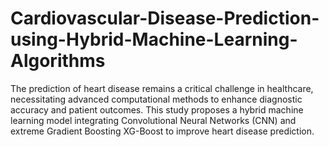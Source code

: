 # Cardiovascular-Disease-Prediction-using-Hybrid-Machine-Learning-Algorithms
The prediction of heart disease remains a critical challenge in healthcare, necessitating advanced computational methods to enhance diagnostic accuracy and patient outcomes. This study proposes a hybrid machine learning model integrating Convolutional Neural Networks (CNN) and extreme Gradient Boosting XG-Boost to improve heart disease prediction. 
